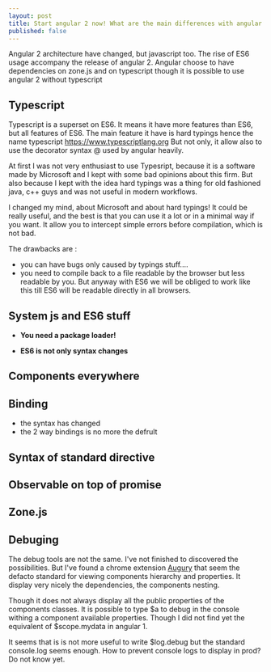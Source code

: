 ```yaml
---
layout: post
title: Start angular 2 now! What are the main differences with angular 1.
published: false
---
```


Angular 2 architecture have changed, but javascript too. The rise of ES6 usage accompany the release of angular 2. 
Angular  choose to have dependencies on zone.js and on typescript though it is possible to use angular 2 without typescript

## Typescript 

Typescript is  a superset on ES6. It means it have more features than ES6, but all features of ES6. The main feature it have is hard typings hence the name typescript https://www.typescriptlang.org
But not only, it allow also to use the decorator syntax @ used by angular heavily. 

At first I was not very enthusiast to use Typesript, because it is a software made by Microsoft and I kept with some bad opinions about this firm. But also because I kept with the idea hard typings was a thing for old fashioned java, c++ guys and was not useful in modern workflows. 

I changed my mind, about Microsoft and about hard typings! It could be really useful, and the best is that you can use it a lot or in a minimal way if you want. It allow you to intercept simple errors before compilation, which is not bad. 

The drawbacks are : 
* you can have bugs only caused by typings stuff....
* you need to compile back to a file readable by the browser but less readable by you. But anyway with ES6 we will be obliged to work like this till ES6 will be readable directly in all browsers.


## System js and ES6 stuff 

* **You need a package loader!**
    
* **ES6 is not only syntax changes**

## Components everywhere 

## Binding 
 * the syntax has changed
 * the 2 way bindings is no more the defrult 

## Syntax of standard directive

## Observable on top of promise

## Zone.js 

## Debuging 

The debug tools are not the same. I've not finished to discovered the possibilities. But I've found a chrome extension [Augury](https://augury.angular.io) that seem the defacto standard for viewing components hierarchy and properties. It display very nicely the dependencies, the components nesting. 

Though it does not always display all the public properties of the components classes. It is possible to type $a to debug in the console withing a component available properties. Though I did not find  yet the equivalent of $scope.mydata in angular 1.

It seems that is is not more useful to write $log.debug but the standard console.log seems enough. How to prevent console logs to display in prod? Do not know yet.

